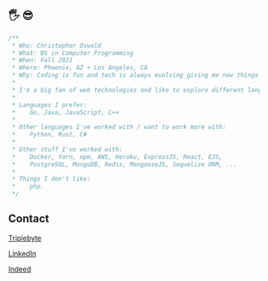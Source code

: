 🖐 😎
-

```cpp
/**
 * Who: Christopher Oswald
 * What: BS in Computer Programming
 * When: Fall 2021
 * Where: Phoenix, AZ + Los Angeles, CA
 * Why: Coding is fun and tech is always evolving giving me new things to learn.
 *
 * I'm a big fan of web technologies and like to explore different languages and frameworks.
 *
 * Languages I prefer:
 *    Go, Java, JavaScript, C++
 *
 * Other languages I've worked with / want to work more with:
 *    Python, Rust, C#
 *
 * Other stuff I've worked with:
 *    Docker, Yarn, npm, AWS, Heroku, ExpressJS, React, EJS,
 *    PostgreSQL, MongoDB, Redis, MongooseJS, Sequelize ORM, ...
 *
 * Things I don't like:
 *    php.
 */
```

Contact
-

[Triplebyte](https://triplebyte.com/tb/christopher-oswald-uc8izoj)

[LinkedIn](https://www.linkedin.com/in/christopher-oswald-611b981b8/)

[Indeed](https://my.indeed.com/p/christophero-5dpoinc)


<!--
**cesoun/cesoun** is a ✨ _special_ ✨ repository because its `README.md` (this file) appears on your GitHub profile.

Here are some ideas to get you started:

- 🔭 I’m currently working on ...
- 🌱 I’m currently learning ...
- 👯 I’m looking to collaborate on ...
- 🤔 I’m looking for help with ...
- 💬 Ask me about ...
- 📫 How to reach me: ...
- 😄 Pronouns: ...
- ⚡ Fun fact: ...
-->
